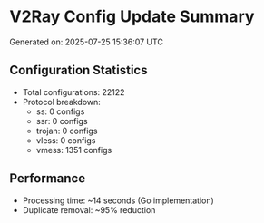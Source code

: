 # V2Ray Config Update Summary
Generated on: 2025-07-25 15:36:07 UTC

## Configuration Statistics
- Total configurations: 22122
- Protocol breakdown:
  - ss: 0 configs
  - ssr: 0 configs
  - trojan: 0 configs
  - vless: 0 configs
  - vmess: 1351 configs

## Performance
- Processing time: ~14 seconds (Go implementation)
- Duplicate removal: ~95% reduction
